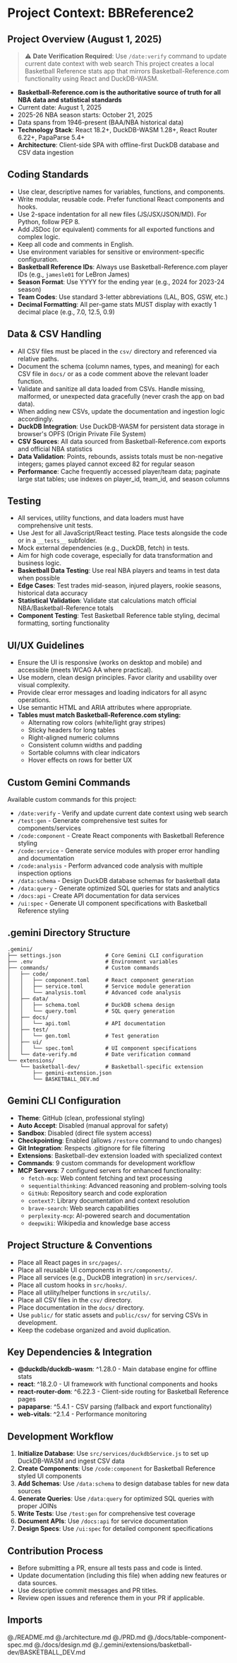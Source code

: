 
# Project Context: BBReference2

## Project Overview (August 1, 2025)
> ⚠️ **Date Verification Required**: Use `/date:verify` command to update current date context with web search
This project creates a local Basketball Reference stats app that mirrors Basketball-Reference.com functionality using React and DuckDB-WASM. 
- **Basketball-Reference.com is the authoritative source of truth for all NBA data and statistical standards**
- Current date: August 1, 2025
- 2025-26 NBA season starts: October 21, 2025
- Data spans from 1946-present (BAA/NBA historical data)
- **Technology Stack**: React 18.2+, DuckDB-WASM 1.28+, React Router 6.22+, PapaParse 5.4+
- **Architecture**: Client-side SPA with offline-first DuckDB database and CSV data ingestion

## Coding Standards
- Use clear, descriptive names for variables, functions, and components.
- Write modular, reusable code. Prefer functional React components and hooks.
- Use 2-space indentation for all new files (JS/JSX/JSON/MD). For Python, follow PEP 8.
- Add JSDoc (or equivalent) comments for all exported functions and complex logic.
- Keep all code and comments in English.
- Use environment variables for sensitive or environment-specific configuration.
- **Basketball Reference IDs**: Always use Basketball-Reference.com player IDs (e.g., `jamesle01` for LeBron James)
- **Season Format**: Use YYYY for the ending year (e.g., 2024 for 2023-24 season)
- **Team Codes**: Use standard 3-letter abbreviations (LAL, BOS, GSW, etc.)
- **Decimal Formatting**: All per-game stats MUST display with exactly 1 decimal place (e.g., 7.0, 12.5, 0.9)

## Data & CSV Handling
- All CSV files must be placed in the `csv/` directory and referenced via relative paths.
- Document the schema (column names, types, and meaning) for each CSV file in `docs/` or as a code comment above the relevant loader function.
- Validate and sanitize all data loaded from CSVs. Handle missing, malformed, or unexpected data gracefully (never crash the app on bad data).
- When adding new CSVs, update the documentation and ingestion logic accordingly.
- **DuckDB Integration**: Use DuckDB-WASM for persistent data storage in browser's OPFS (Origin Private File System)
- **CSV Sources**: All data sourced from Basketball-Reference.com exports and official NBA statistics
- **Data Validation**: Points, rebounds, assists totals must be non-negative integers; games played cannot exceed 82 for regular season
- **Performance**: Cache frequently accessed player/team data; paginate large stat tables; use indexes on player_id, team_id, and season columns

## Testing
- All services, utility functions, and data loaders must have comprehensive unit tests.
- Use Jest for all JavaScript/React testing. Place tests alongside the code or in a `__tests__` subfolder.
- Mock external dependencies (e.g., DuckDB, fetch) in tests.
- Aim for high code coverage, especially for data transformation and business logic.
- **Basketball Data Testing**: Use real NBA players and teams in test data when possible
- **Edge Cases**: Test trades mid-season, injured players, rookie seasons, historical data accuracy
- **Statistical Validation**: Validate stat calculations match official NBA/Basketball-Reference totals
- **Component Testing**: Test Basketball Reference table styling, decimal formatting, sorting functionality

## UI/UX Guidelines
- Ensure the UI is responsive (works on desktop and mobile) and accessible (meets WCAG AA where practical).
- Use modern, clean design principles. Favor clarity and usability over visual complexity.
- Provide clear error messages and loading indicators for all async operations.
- Use semantic HTML and ARIA attributes where appropriate.
- **Tables must match Basketball-Reference.com styling:**
  - Alternating row colors (white/light gray stripes)
  - Sticky headers for long tables
  - Right-aligned numeric columns
  - Consistent column widths and padding
  - Sortable columns with clear indicators
  - Hover effects on rows for better UX

## Custom Gemini Commands
Available custom commands for this project:
- `/date:verify` - Verify and update current date context using web search
- `/test:gen` - Generate comprehensive test suites for components/services
- `/code:component` - Create React components with Basketball Reference styling
- `/code:service` - Generate service modules with proper error handling and documentation
- `/code:analysis` - Perform advanced code analysis with multiple inspection options
- `/data:schema` - Design DuckDB database schemas for basketball data
- `/data:query` - Generate optimized SQL queries for stats and analytics
- `/docs:api` - Create API documentation for data services
- `/ui:spec` - Generate UI component specifications with Basketball Reference styling

## .gemini Directory Structure
```
.gemini/
├── settings.json              # Core Gemini CLI configuration
├── .env                       # Environment variables
├── commands/                  # Custom commands
│   ├── code/
│   │   ├── component.toml     # React component generation
│   │   ├── service.toml       # Service module generation
│   │   └── analysis.toml      # Advanced code analysis
│   ├── data/
│   │   ├── schema.toml        # DuckDB schema design
│   │   └── query.toml         # SQL query generation
│   ├── docs/
│   │   └── api.toml           # API documentation
│   ├── test/
│   │   └── gen.toml           # Test generation
│   ├── ui/
│   │   └── spec.toml          # UI component specifications
│   └── date-verify.md         # Date verification command
└── extensions/
    └── basketball-dev/        # Basketball-specific extension
        ├── gemini-extension.json
        └── BASKETBALL_DEV.md
```

## Gemini CLI Configuration
- **Theme**: GitHub (clean, professional styling)
- **Auto Accept**: Disabled (manual approval for safety)
- **Sandbox**: Disabled (direct file system access)
- **Checkpointing**: Enabled (allows `/restore` command to undo changes)
- **Git Integration**: Respects .gitignore for file filtering
- **Extensions**: Basketball-dev extension loaded with specialized context
- **Commands**: 9 custom commands for development workflow
- **MCP Servers**: 7 configured servers for enhanced functionality:
  - `fetch-mcp`: Web content fetching and text processing
  - `sequentialthinking`: Advanced reasoning and problem-solving tools
  - `GitHub`: Repository search and code exploration
  - `context7`: Library documentation and context resolution
  - `brave-search`: Web search capabilities
  - `perplexity-mcp`: AI-powered search and documentation
  - `deepwiki`: Wikipedia and knowledge base access

## Project Structure & Conventions
- Place all React pages in `src/pages/`.
- Place all reusable UI components in `src/components/`.
- Place all services (e.g., DuckDB integration) in `src/services/`.
- Place all custom hooks in `src/hooks/`.
- Place all utility/helper functions in `src/utils/`.
- Place all CSV files in the `csv/` directory.
- Place documentation in the `docs/` directory.
- Use `public/` for static assets and `public/csv/` for serving CSVs in development.
- Keep the codebase organized and avoid duplication.

## Key Dependencies & Integration
- **@duckdb/duckdb-wasm**: ^1.28.0 - Main database engine for offline stats
- **react**: ^18.2.0 - UI framework with functional components and hooks
- **react-router-dom**: ^6.22.3 - Client-side routing for Basketball Reference pages
- **papaparse**: ^5.4.1 - CSV parsing (fallback and export functionality)
- **web-vitals**: ^2.1.4 - Performance monitoring

## Development Workflow
1. **Initialize Database**: Use `src/services/duckdbService.js` to set up DuckDB-WASM and ingest CSV data
2. **Create Components**: Use `/code:component` for Basketball Reference styled UI components
3. **Add Schemas**: Use `/data:schema` to design database tables for new data sources
4. **Generate Queries**: Use `/data:query` for optimized SQL queries with proper JOINs
5. **Write Tests**: Use `/test:gen` for comprehensive test coverage
6. **Document APIs**: Use `/docs:api` for service documentation
7. **Design Specs**: Use `/ui:spec` for detailed component specifications

## Contribution Process
- Before submitting a PR, ensure all tests pass and code is linted.
- Update documentation (including this file) when adding new features or data sources.
- Use descriptive commit messages and PR titles.
- Review open issues and reference them in your PR if applicable.

## Imports
@./README.md
@./architecture.md
@./PRD.md
@./docs/table-component-spec.md
@./docs/design.md
@./.gemini/extensions/basketball-dev/BASKETBALL_DEV.md